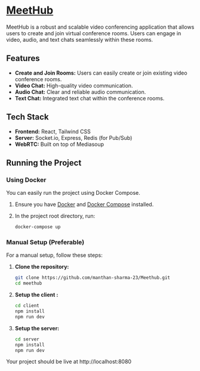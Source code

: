 # [MeetHub](https://meethub-rooms.vercel.app/)

MeetHub is a robust and scalable video conferencing application that allows users to create and join virtual conference rooms. Users can engage in video, audio, and text chats seamlessly within these rooms.

## Features

- **Create and Join Rooms:** Users can easily create or join existing video conference rooms.
- **Video Chat:** High-quality video communication.
- **Audio Chat:** Clear and reliable audio communication.
- **Text Chat:** Integrated text chat within the conference rooms.

## Tech Stack

- **Frontend:** React, Tailwind CSS
- **Server:** Socket.io, Express, Redis (for Pub/Sub)
- **WebRTC:** Built on top of Mediasoup

## Running the Project

### Using Docker

You can easily run the project using Docker Compose.

1. Ensure you have [Docker](https://www.docker.com/) and [Docker Compose](https://docs.docker.com/compose/) installed.
2. In the project root directory, run:

   ```bash
   docker-compose up
   ```

### Manual Setup (Preferable)

For a manual setup, follow these steps:

1. **Clone the repository:**
   ```bash
   git clone https://github.com/manthan-sharma-23/Meethub.git
   cd meethub
   ```
2. **Setup the client :**

   ```bash
   cd client
   npm install
   npm run dev
   ```

3. **Setup the server:**

   ```bash
   cd server
   npm install
   npm run dev

   ```

Your project should be live at http://localhost:8080
